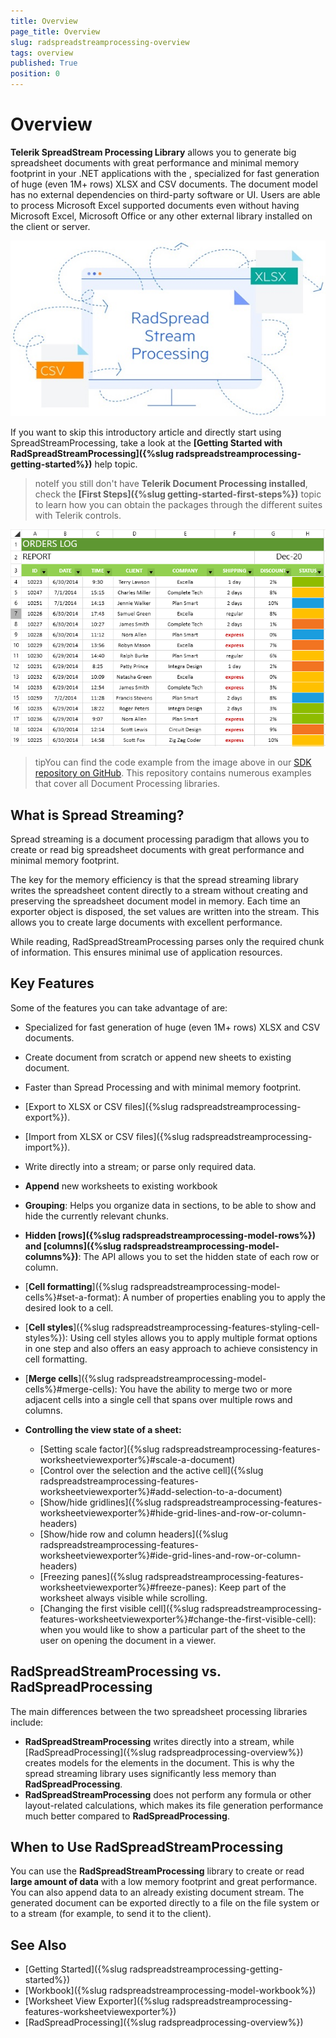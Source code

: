 ```yaml
---
title: Overview
page_title: Overview
slug: radspreadstreamprocessing-overview
tags: overview
published: True
position: 0
---
```


# Overview

**Telerik SpreadStream Processing Library** allows you to generate big spreadsheet documents with great performance and minimal memory footprint in your .NET applications with the , specialized for fast generation of huge (even 1M+ rows) XLSX and CSV documents. The document model has no external dependencies on third-party software or UI. Users are able to process Microsoft Excel supported documents even without having Microsoft Excel, Microsoft Office or any other external library installed on the client or server. 

![SpreadStreamProcessing](images/spread-stream-processing-overview.jpg)  

If you want to skip this introductory article and directly start using SpreadStreamProcessing, take a look at the **[Getting Started with RadSpreadStreamProcessing]({%slug radspreadstreamprocessing-getting-started%})** help topic.

>noteIf you still don't have **Telerik Document Processing installed**, check the **[First Steps]({%slug getting-started-first-steps%})** topic to learn how you can obtain the packages through the different suites with Telerik controls.

![](images/SpreadStreamProcessing-Overview_01.png)

>tipYou can find the code example from the image above in our [SDK repository on GitHub](https://github.com/telerik/document-processing-sdk/tree/master/SpreadStreamProcessing/GenerateDocument). This repository contains numerous examples that cover all Document Processing libraries.


## What is Spread Streaming?

Spread streaming is a document processing paradigm that allows you to create or read big spreadsheet documents with great performance and minimal memory footprint. 

The key for the memory efficiency is that the spread streaming library writes the spreadsheet content directly to a stream without creating and preserving the spreadsheet document model in memory. Each time an exporter object is disposed, the set values are written into the stream. This allows you to create large documents with excellent performance.

While reading, RadSpreadStreamProcessing parses only the required chunk of information. This ensures minimal use of application resources. 

## Key Features 

Some of the features you can take advantage of are:

* Specialized for fast generation of huge (even 1M+ rows) XLSX and CSV documents.

* Create document from scratch or append new sheets to existing document.

* Faster than Spread Processing and with minimal memory footprint.

* [Export to XLSX or CSV files]({%slug radspreadstreamprocessing-export%}).

* [Import from XLSX or CSV files]({%slug radspreadstreamprocessing-import%}). 

* Write directly into a stream; or parse only required data.

* **Append** new worksheets to existing workbook

* **Grouping**: Helps you organize data in sections, to be able to show and hide the currently relevant chunks.

* **Hidden [rows]({%slug radspreadstreamprocessing-model-rows%}) and [columns]({%slug radspreadstreamprocessing-model-columns%})**: The API allows you to set the hidden state of each row or column.

* [**Cell formatting**]({%slug radspreadstreamprocessing-model-cells%}#set-a-format): A number of properties enabling you to apply the desired look to a cell.

* [**Cell styles**]({%slug radspreadstreamprocessing-features-styling-cell-styles%}): Using cell styles allows you to apply multiple format options in one step and also offers an easy approach to achieve consistency in cell formatting.

* [**Merge cells**]({%slug radspreadstreamprocessing-model-cells%}#merge-cells): You have the ability to merge two or more adjacent cells into a single cell that spans over multiple rows and columns.

* **Controlling the view state of a sheet:**
	* [Setting scale factor]({%slug radspreadstreamprocessing-features-worksheetviewexporter%}#scale-a-document)
	* [Control over the selection and the active cell]({%slug radspreadstreamprocessing-features-worksheetviewexporter%}#add-selection-to-a-document)
	* [Show/hide gridlines]({%slug radspreadstreamprocessing-features-worksheetviewexporter%}#hide-grid-lines-and-row-or-column-headers)
	* [Show/hide row and column headers]({%slug radspreadstreamprocessing-features-worksheetviewexporter%}#ide-grid-lines-and-row-or-column-headers)
	* [Freezing panes]({%slug radspreadstreamprocessing-features-worksheetviewexporter%}#freeze-panes): Keep part of the worksheet always visible while scrolling.
	* [Changing the first visible cell]({%slug radspreadstreamprocessing-features-worksheetviewexporter%}#change-the-first-visible-cell): when you would like to show a particular part of the sheet to the user on opening the document in a viewer.
	

## RadSpreadStreamProcessing vs. RadSpreadProcessing

The main differences between the two spreadsheet processing libraries include:

* __RadSpreadStreamProcessing__ writes directly into a stream, while [RadSpreadProcessing]({%slug radspreadprocessing-overview%}) creates models for the elements in the document. This is why the spread streaming library uses significantly less memory than __RadSpreadProcessing__.
* __RadSpreadStreamProcessing__ does not perform any formula or other layout-related calculations, which makes its file generation performance much better compared to __RadSpreadProcessing__.

## When to Use RadSpreadStreamProcessing

You can use the __RadSpreadStreamProcessing__ library to create or read __large amount of data__ with a low memory footprint and great performance. You can also append data to an already existing document stream. The generated document can be exported directly to a file on the file system or to a stream (for example, to send it to the client).

## See Also

* [Getting Started]({%slug radspreadstreamprocessing-getting-started%})
* [Workbook]({%slug radspreadstreamprocessing-model-workbook%})
* [Worksheet View Exporter]({%slug radspreadstreamprocessing-features-worksheetviewexporter%})
* [RadSpreadProcessing]({%slug radspreadprocessing-overview%})
